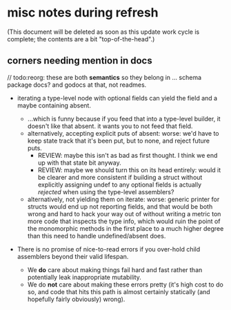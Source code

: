 misc notes during refresh
=========================

(This document will be deleted as soon as this update work cycle is complete;
the contents are a bit "top-of-the-head".)

corners needing mention in docs
-------------------------------

// todo:reorg: these are both **semantics** so they belong in ... schema package docs?  and godocs at that, not readmes.

- iterating a type-level node with optional fields can yield the field and a maybe containing absent.
	- ...which is funny because if you feed that into a type-level builder, it doesn't like that absent.  it wants you to not feed that field.
	- alternatively, accepting explicit puts of absent: worse: we'd have to keep state track that it's been put, but to none, and reject future puts.
		- REVIEW: maybe this isn't as bad as first thought.  I think we end up with that state bit anyway.
		- REVIEW: maybe we should turn this on its head entirely: would it be clearer and more consistent if building a struct without explicitly assigning undef to any optional fields is actually *rejected* when using the type-level assemblers?
	- alternatively, not yielding them on iterate: worse: generic printer for structs would end up not reporting fields, and that would be both wrong and hard to hack your way out of without writing a metric ton more code that inspects the type info, which would ruin the point of the monomorphic methods in the first place to a much higher degree than this need to handle undefined/absent does.

- There is no promise of nice-to-read errors if you over-hold child assemblers beyond their valid lifespan.
	- We **do** care about making things fail hard and fast rather than potentially leak inappropriate mutability.
	- We do **not** care about making these errors pretty (it's high cost to do so, and code that hits this path is almost certainly statically (and hopefully fairly obviously) wrong).

